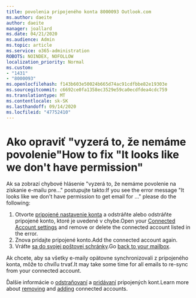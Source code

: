 ```yaml
---
title: povolenia pripojeného konta 8000093 Outlook.com
ms.author: daeite
author: daeite
manager: joallard
ms.date: 04/21/2020
ms.audience: Admin
ms.topic: article
ms.service: o365-administration
ROBOTS: NOINDEX, NOFOLLOW
localization_priority: Normal
ms.custom:
- "1431"
- "8000093"
ms.openlocfilehash: f143b603e50024b665d74ac91cdfbbe82e19303e
ms.sourcegitcommit: c6692ce0fa1358ec3529e59ca0ecdfdea4cdc759
ms.translationtype: MT
ms.contentlocale: sk-SK
ms.lasthandoff: 09/14/2020
ms.locfileid: "47752410"
---
```

# <a name="how-to-fix-it-looks-like-we-dont-have-permission"></a><span data-ttu-id="ddc18-102">Ako opraviť "vyzerá to, že nemáme povolenie"</span><span class="sxs-lookup"><span data-stu-id="ddc18-102">How to fix "It looks like we don't have permission"</span></span>

<span data-ttu-id="ddc18-103">Ak sa zobrazí chybové hlásenie "vyzerá to, že nemáme povolenie na získanie e-mailu pre..." postupujte takto:</span><span class="sxs-lookup"><span data-stu-id="ddc18-103">If you see the error message "It looks like we don't have permission to get email for ..." please do the following:</span></span>

1. <span data-ttu-id="ddc18-104">Otvorte [pripojené nastavenie konta](https://outlook.live.com/mail/options/mail/accounts) a odstráňte alebo odstráňte pripojené konto, ktoré je uvedené v chybe.</span><span class="sxs-lookup"><span data-stu-id="ddc18-104">Open your [Connected Account settings](https://outlook.live.com/mail/options/mail/accounts) and remove or delete the connected account listed in the error.</span></span>
2. <span data-ttu-id="ddc18-105">Znova pridajte pripojené konto.</span><span class="sxs-lookup"><span data-stu-id="ddc18-105">Add the connected account again.</span></span>
3. <span data-ttu-id="ddc18-106">Vráťte [sa do svojej poštovej schránky](https://outlook.live.com/mail/inbox).</span><span class="sxs-lookup"><span data-stu-id="ddc18-106">Go [back to your mailbox](https://outlook.live.com/mail/inbox).</span></span>

<span data-ttu-id="ddc18-107">Ak chcete, aby sa všetky e-maily opätovne synchronizovali z pripojeného konta, môže to chvíľu trvať.</span><span class="sxs-lookup"><span data-stu-id="ddc18-107">It may take some time for all emails to re-sync from your connected account.</span></span>

<span data-ttu-id="ddc18-108">Ďalšie informácie o [odstraňovaní](https://support.office.com/article/0b9a6b95-ff1b-46c1-bf60-d6b3b82c5ac8?wt.mc_id=Office_Outlook_com_Alchemy) a [pridávaní](https://support.office.com/article/c5224df4-5885-4e79-91ba-523aa743f0ba?wt.mc_id=Office_Outlook_com_Alchemy) pripojených kont.</span><span class="sxs-lookup"><span data-stu-id="ddc18-108">Learn more about [removing](https://support.office.com/article/0b9a6b95-ff1b-46c1-bf60-d6b3b82c5ac8?wt.mc_id=Office_Outlook_com_Alchemy) and [adding](https://support.office.com/article/c5224df4-5885-4e79-91ba-523aa743f0ba?wt.mc_id=Office_Outlook_com_Alchemy) connected accounts.</span></span>